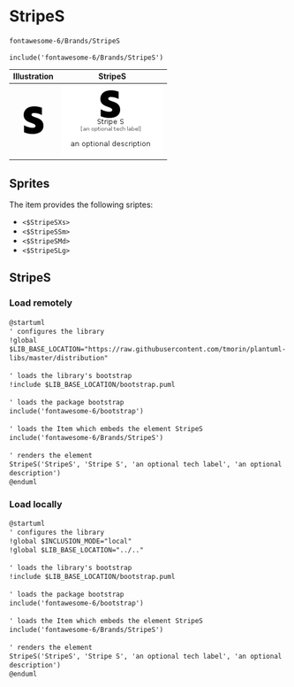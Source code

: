 # StripeS


```text
fontawesome-6/Brands/StripeS
```

```text
include('fontawesome-6/Brands/StripeS')
```



| Illustration | StripeS |
| :---: | :---: |
| ![illustration for Illustration](../../fontawesome-6/Brands/StripeS.png) | ![illustration for StripeS](../../fontawesome-6/Brands/StripeS.Local.png) |



## Sprites
The item provides the following sriptes:

- `<$StripeSXs>`
- `<$StripeSSm>`
- `<$StripeSMd>`
- `<$StripeSLg>`





## StripeS

### Load remotely
```plantuml
@startuml
' configures the library
!global $LIB_BASE_LOCATION="https://raw.githubusercontent.com/tmorin/plantuml-libs/master/distribution"

' loads the library's bootstrap
!include $LIB_BASE_LOCATION/bootstrap.puml

' loads the package bootstrap
include('fontawesome-6/bootstrap')

' loads the Item which embeds the element StripeS
include('fontawesome-6/Brands/StripeS')

' renders the element
StripeS('StripeS', 'Stripe S', 'an optional tech label', 'an optional description')
@enduml
```

### Load locally
```plantuml
@startuml
' configures the library
!global $INCLUSION_MODE="local"
!global $LIB_BASE_LOCATION="../.."

' loads the library's bootstrap
!include $LIB_BASE_LOCATION/bootstrap.puml

' loads the package bootstrap
include('fontawesome-6/bootstrap')

' loads the Item which embeds the element StripeS
include('fontawesome-6/Brands/StripeS')

' renders the element
StripeS('StripeS', 'Stripe S', 'an optional tech label', 'an optional description')
@enduml
```

